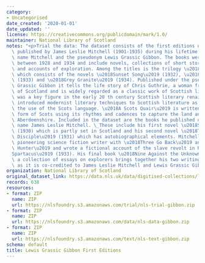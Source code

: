```yaml
---
category:
- Uncategorised
date_created: '2020-01-01'
date_updated: ''
license: https://creativecommons.org/publicdomain/mark/1.0/
maintainer: National Library of Scotland
notes: "<p>Trial the data: The dataset consists of the first editions of sixteen books\
  \ published by James Leslie Mitchell (1901-1935) during his lifetime under his birth\
  \ name Mitchell and the pseudonym Lewis Grassic Gibbon. The books were published\
  \ between 1928 and 1934 and include novels, collections of short stories, biographies\
  \ and accounts of exploration. Among the titles is the trilogy \u2018A Scots Quair\u2019\
  \ which consists of the novels \u2018Sunset Song\u2019 (1932), \u2018Cloud Howe\u2019\
  \ (1933) and \u2018Grey Granite\u2019 (1934). Published under the pseudonym Lewis\
  \ Grassic Gibbon it tells the life story of Chris Guthrie, a woman from the north-east\
  \ of Scotland and is widely regarded as a classic work of Scottish literature. Mitchell\
  \ was a key figure in the early 20 th century Scottish literary renaissance which\
  \ introduced modernist literary techniques to Scottish literature as well as championing\
  \ the use of the Scots language. \u2018A Scots Quair\u2019 is written in a literary\
  \ form of Scots using its rhythms and cadences to capture the land and people of\
  \ Aberdeenshire. Included in the dataset are the books he published under his birth\
  \ name James Leslie Mitchell. \_These include his first novel \u2018Stained Radiance\u2019\
  \ (1930) which is partly set in Scotland and his second novel \u2018The Thirteenth\
  \ Disciple\u2019 (1931) which has autobiographical elements. Mitchell was also a\
  \ pioneering science fiction writer with \u2018Three Go Back\u2019 and \u2018Gay\
  \ Hunter\u2019 and wrote a fictional account of the slave revolt in Rome with \u2018\
  Spartacus\u2019 (1933). His final book \u2018Nine Against the Unknown\u2019 (1934)\
  \ a collection of essays on explorers brings together his two writing identities\
  \ as it is co-credited to James Leslie Mitchell and Lewis Grassic Gibbon.</p>"
organization: National Library of Scotland
original_dataset_link: https://data.nls.uk/data/digitised-collections/lewis-grassic-gibbon-first-editions/
records: 638
resources:
- format: ZIP
  name: ZIP
  url: https://nlsfoundry.s3.amazonaws.com/trial/nls-trial-gibbon.zip
- format: ZIP
  name: ZIP
  url: https://nlsfoundry.s3.amazonaws.com/data/nls-data-gibbon.zip
- format: ZIP
  name: ZIP
  url: https://nlsfoundry.s3.amazonaws.com/text/nls-text-gibbon.zip
schema: default
title: Lewis Grassic Gibbon First Editions
---
```

